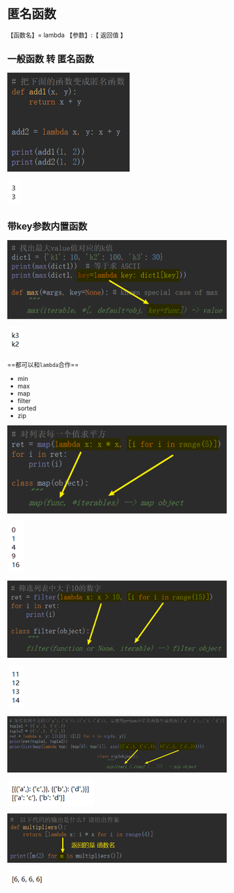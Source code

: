 # 匿名函数

【函数名】= lambda 【参数】:【 返回值 】

## 一般函数 转 匿名函数

![1555145276717](匿名函数.assets/1555145276717.png)

![1555143031630](匿名函数.assets/1555143031630.png)

## 带key参数内置函数

![1555145201856](匿名函数.assets/1555145201856.png)

![1555144984141](匿名函数.assets/1555144984141.png)

==都可以和`lambda`合作==

- min
- max
- map
- filter
- sorted
- zip

![1555145547828](匿名函数.assets/1555145547828.png)

![1555145560920](匿名函数.assets/1555145560920.png)

![1555145809311](匿名函数.assets/1555145809311.png)

![1555143614567](匿名函数.assets/1555143614567.png)

![1555146443103](匿名函数.assets/1555146443103.png)

![1555146459406](匿名函数.assets/1555146459406.png)

![1555146751870](匿名函数.assets/1555146751870.png)

![1555146763870](匿名函数.assets/1555146763870.png)

